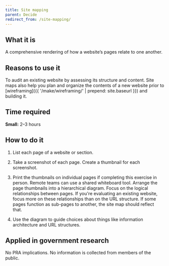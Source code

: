 ```yaml
---
title: Site mapping
parent: Decide
redirect_from: /site-mapping/
---
```


## What it is

A comprehensive rendering of how a website’s pages relate to one another.

## Reasons to use it

To audit an existing website by assessing its structure and content. Site maps also help you plan and organize the contents of a new website prior to [wireframing]({{ '/make/wireframing/' | prepend: site.baseurl }}) and building it.

## Time required

**Small:** 2–3 hours

## How to do it

1. List each page of a website or section.

2. Take a screenshot of each page. Create a thumbnail for each screenshot.

3. Print the thumbnails on individual pages if completing this exercise in person. Remote teams can use a shared whiteboard tool. Arrange the page thumbnails into a hierarchical diagram. Focus on the logical relationships between pages. If you're evaluating an existing website, focus more on these relationships than on the URL structure. If some pages function as sub-pages to another, the site map should reflect that.

4. Use the diagram to guide choices about things like information architecture and URL structures.

## Applied in government research

No PRA implications. No information is collected from members of the public.
